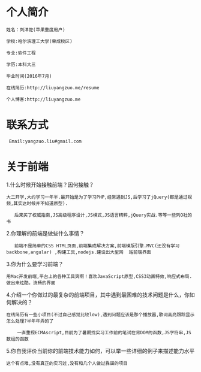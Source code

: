 # 个人简介

    姓名：刘洋佐(苹果重度用户)

    学校:哈尔滨理工大学(荣成校区)

    专业:软件工程

    学历:本科大三

    毕业时间(2016年7月)

    在线简历:http://liuyangzuo.me/resume

    个人博客:http://liuyangzuo.me

# 联系方式

     Email:yangzuo.liu#gmail.com

# 关于前端

1.什么时候开始接触前端？因何接触？

	大二开学,大约学习一年半.最开始是为了学习PHP,经常遇到JS,后学习了jQuery(都是通过视频,其实这时候并不知道原型).

       后来买了权威指南,JS高级程序设计,JS模式,JS语言精粹,jQuery实战.等等一些列O社的书

2.你理解的前端是做些什么事情？

       前端不是简单的CSS HTML页面,前端集成解决方案,前端模版引擎.MVC(还没有学习backbone,angular)	,构建工具,nodejs.建设出大型网  站前端界面

3.你为什么要学习前端？

	用Mac开发前端,平台上的各种工具爽啊！喜欢JavaScript原型,CSS3动画特效,响应式布局. 做出来炫酷，流畅的界面

4.介绍一个你做过的最复杂的前端项目，其中遇到最困难的技术问题是什么，你如何解决的？

	在线简历有一些小项目(不过自己感觉比较low),遇到问题应该是那个播放器,歌词高亮跟踪显示怎么处理?半年年弄的了

        一直重视ECMAscript,目前为了暑期找实习工作前的笔试在背DOM的函数,JS字符串,JS数组的函数

5.你自我评价当前你的前端技术能力如何，可以举一些详细的例子来描述能力水平

	这个有点难,没有真正的实习过,没有和几个人做过靠谱的项目
